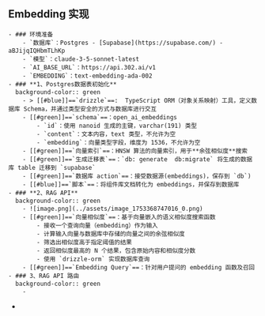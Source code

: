 ## Embedding 实现
	- ### 环境准备
		- `数据库`：Postgres - [Supabase](https://supabase.com/) - aBJijqIQHbmTLhKp
		- `模型`：claude-3-5-sonnet-latest
		- `AI_BASE_URL`：https://api.302.ai/v1
		- `EMBEDDING`：text-embedding-ada-002
	- ### **1、Postgres数据表初始化**
	  background-color:: green
		- > [[#blue]]==`drizzle`==:  TypeScript ORM（对象关系映射）工具，定义数据库 Schema，并通过类型安全的方式与数据库进行交互
		- [[#green]]==`schema`==：open_ai_embeddings
			- `id`：使用 nanoid 生成的主键，varchar(191) 类型
			- `content`：文本内容，text 类型，不允许为空
			- `embedding`：向量类型字段，维度为 1536，不允许为空
		- [[#green]]==`向量索引`==：HNSW 算法的向量索引，用于**余弦相似度**搜索
		- [[#green]]==`生成迁移表`==：`db: generate  db:migrate` 将生成的数据库 table 迁移到 `supabase`
		- [[#green]]==`数据库 action`==：接受数据源(embeddings)，保存到 `db`)
		- [[#blue]]==`脚本`==：将组件库文档转化为 embeddings，并保存到数据库
	- ### **2、RAG API**
	  background-color:: green
		- ![image.png](../assets/image_1753368747016_0.png)
		- [[#green]]==`向量相似度`==：基于向量嵌入的语义相似度搜索函数
			- 接收一个查询向量（embedding）作为输入
			- 计算输入向量与数据库中存储的向量之间的余弦相似度
			- 筛选出相似度高于指定阈值的结果
			- 返回相似度最高的 N 个结果，包含原始内容和相似度分数
			- 使用 `drizzle-orm` 实现数据库查询
		- [[#green]]==`Embedding Query`==：针对用户提问的 embedding 函数及召回
	- ### 3、RAG API 路由
	  background-color:: green
		-
-